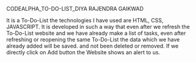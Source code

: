 CODEALPHA_TO-DO-LIST_DIYA RAJENDRA GAIKWAD

It is a To-Do-List the technologies I have used are HTML, CSS, JAVASCRIPT.
It is developed in such a way that even after we refresh the To-Do-List website and we have already make a list of tasks, even after refreshing or reopening the same To-Do-List the data which we have already added will be saved. and not been deleted or removed.
If we directly click on Add button the Website shows an alert to us.
